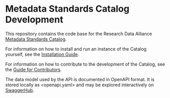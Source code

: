 # Metadata Standards Catalog Development

This repository contains the code base for the Research Data Alliance [Metadata
Standards Catalog].

For information on how to install and run an instance of the Catalog yourself,
see the [Installation Guide].

For information on how to contribute to the development of the Catalog,
see the [Guide for Contributors].

The data model used by the API is documented in OpenAPI format. It is stored
locally as <openapi.yaml> and may be explored interactively on [SwaggerHub].

[Metadata Standards Catalog]: https://rdamsc.bath.ac.uk/
[Installation Guide]: INSTALLATION.md
[Guide for Contributors]: CONTRIBUTING.md
[SwaggerHub]: https://app.swaggerhub.com/apis-docs/alex-ball/rda-metadata-standards-catalog/2.0.0
